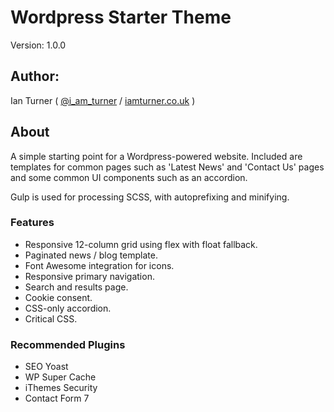 # Wordpress Starter Theme

Version: 1.0.0

## Author:

Ian Turner ( [@i_am_turner](http://twitter.com/i_am_turner) / [iamturner.co.uk](http://iamturner.co.uk) )

## About

A simple starting point for a Wordpress-powered website. Included are templates for common pages such as 'Latest News' and 'Contact Us' pages and some common UI components such as an accordion.

Gulp is used for processing SCSS, with autoprefixing and minifying.

### Features

* Responsive 12-column grid using flex with float fallback.
* Paginated news / blog template.
* Font Awesome integration for icons.
* Responsive primary navigation.
* Search and results page.
* Cookie consent.
* CSS-only accordion.
* Critical CSS.

### Recommended Plugins

* SEO Yoast
* WP Super Cache
* iThemes Security
* Contact Form 7